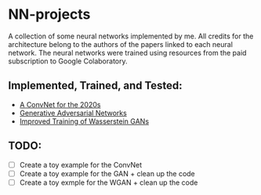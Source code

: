 # NN-projects

A collection of some neural networks implemented by me. All credits for the architecture belong to the authors of the papers linked to each neural network. The neural networks were trained using resources from the paid subscription to Google Colaboratory.

## Implemented, Trained, and Tested:
- [A ConvNet for the 2020s](https://github.com/Bustion11/NN-projects/tree/main/ConvNet)
- [Generative Adversarial Networks](https://github.com/Bustion11/NN-projects/tree/main/GAN)
- [Improved Training of Wasserstein GANs](https://github.com/Bustion11/NN-projects/tree/main/ITWGAN)

## TODO:
- [ ] Create a toy example for the ConvNet
- [ ] Create a toy example for the GAN + clean up the code
- [ ] Create a toy exmple for the WGAN + clean up the code
